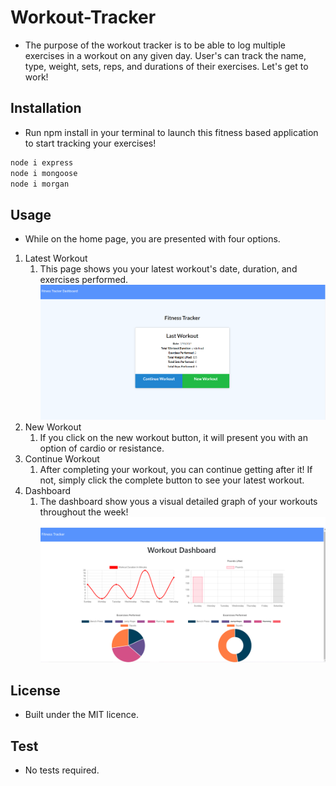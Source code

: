 # Workout-Tracker

- The purpose of the workout tracker is to be able to log multiple exercises in a workout on any given day. User's can track the name, type, weight, sets, reps, and durations of their exercises. Let's get to work!

## Installation

- Run npm install in your terminal to launch this fitness based application to start tracking your exercises!

```bash
node i express
node i mongoose
node i morgan
```

## Usage

- While on the home page, you are presented with four options.

1. Latest Workout
   1. This page shows you your latest workout's date, duration, and exercises performed.
      <img src="./public/img/workout.png">
2. New Workout
   1. If you click on the new workout button, it will present you with an option of cardio or resistance.
3. Continue Workout
   1. After completing your workout, you can continue getting after it! If not, simply click the complete button to see your latest workout.
4. Dashboard
   1. The dashboard show yous a visual detailed graph of your workouts throughout the week!
      <img src="./public/img/stats.png">

## License

- Built under the MIT licence.

## Test

- No tests required.

